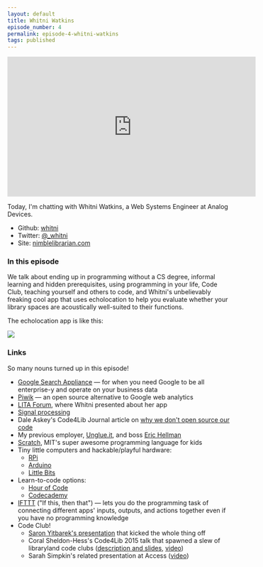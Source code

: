 ```yaml
---
layout: default
title: Whitni Watkins
episode_number: 4
permalink: episode-4-whitni-watkins
tags: published
---
```


<iframe width="560" height="315" src="https://www.youtube.com/embed/EPiJIAD8LsM" frameborder="0" allowfullscreen></iframe>
<p>
  Today, I'm chatting with Whitni Watkins, a Web Systems Engineer at Analog Devices.
</p>

<ul>
  <li>Github: <a href="https://github.com/whitni">whitni</a></li>
  <li>Twitter: <a href="https://twitter.com/_whitni">@_whitni</a></li>
  <li>Site: <a href="nimblelibrarian.com">nimblelibrarian.com</a></li>
</ul>

<h3>In this episode</h3>

<p>We talk about ending up in programming without a CS degree, informal learning and hidden prerequisites, using programming in your life, Code Club, teaching yourself and others to code, and Whitni's unbelievably freaking cool app that uses echolocation to help you evaluate whether your library spaces are acoustically well-suited to their functions.</p>

The echolocation app is like this:

<img src="https://media.giphy.com/media/msriR5ybSpQgo/giphy.gif">

<h3>Links</h3>

So many nouns turned up in this episode!


* [Google Search Appliance](https://developers.google.com/search-appliance/) &mdash; for when you need Google to be all enterprise-y and operate on your business data
* [Piwik](https://piwik.org/) &mdash; an open source alternative to Google web analytics
* [LITA Forum](http://litaforum.org/), where Whitni presented about her app
* [Signal processing](https://en.wikipedia.org/wiki/Signal_processing)
* Dale Askey's Code4Lib Journal article on [why we don't open source our code](http://journal.code4lib.org/articles/527)
* My previous employer, [Unglue.it](http://unglue.it/), and boss [Eric Hellman](http://go-to-hellman.blogspot.com/)
* [Scratch](https://scratch.mit.edu/), MIT's super awesome programming language for kids
* Tiny little computers and hackable/playful hardware:
  * [RPi](https://www.raspberrypi.org/)
  * [Arduino](https://www.arduino.cc/)
  * [Little Bits](http://littlebits.cc/)
* Learn-to-code options:
  * [Hour of Code](https://hourofcode.com/)
  * [Codecademy](https://www.codecademy.com/)
* [IFTTT](https://ifttt.com/) ("If this, then that") &mdash; lets you do the programming task of connecting different apps' inputs, outputs, and actions together even if you have no programming knowledge
* Code Club!
  * [Saron Yitbarek's presentation](http://bloggytoons.com/code-club/) that kicked the whole thing off
  * Coral Sheldon-Hess's Code4Lib 2015 talk that spawned a slew of libraryland code clubs ([description and slides](http://code4lib.org/conference/2015/sheldon-hess), [video](https://youtu.be/ACuilk3_xao?t=209))
  * Sarah Simpkin's related presentation at Access ([video](https://www.youtube.com/watch?v=Oyl_ZsxzUeE))
